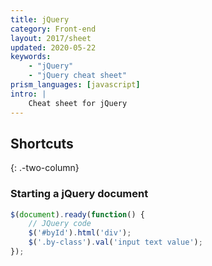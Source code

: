 ```yaml
---
title: jQuery 
category: Front-end
layout: 2017/sheet
updated: 2020-05-22
keywords:
    - "jQuery"
    - "jQuery cheat sheet"
prism_languages: [javascript]
intro: |
    Cheat sheet for jQuery
---
```


Shortcuts
---------
{: .-two-column}

### Starting a jQuery document

```javascript
$(document).ready(function() {
    // JQuery code
    $('#byId').html('div');
    $('.by-class').val('input text value');
});
```

